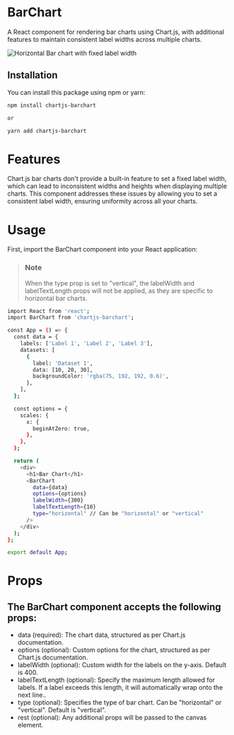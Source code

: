 # BarChart

A React component for rendering bar charts using Chart.js, with additional features to maintain consistent label widths across multiple charts.

![Horizontal Bar chart with fixed label width](https://drive.google.com/uc?id=15MZSsWU332t4qB15onq8JddHycEaGMec)

## Installation

You can install this package using npm or yarn:

```bash
npm install chartjs-barchart

or

yarn add chartjs-barchart
```

# Features

Chart.js bar charts don't provide a built-in feature to set a fixed label width, which can lead to inconsistent widths and heights when displaying multiple charts. This component addresses these issues by allowing you to set a consistent label width, ensuring uniformity across all your charts.

# Usage

First, import the BarChart component into your React application:

> ### Note
>
> When the type prop is set to "vertical", the labelWidth and labelTextLength props will not be applied, as they are specific to horizontal bar charts.

```bash
import React from 'react';
import BarChart from 'chartjs-barchart';

const App = () => {
  const data = {
    labels: ['Label 1', 'Label 2', 'Label 3'],
    datasets: [
      {
        label: 'Dataset 1',
        data: [10, 20, 30],
        backgroundColor: 'rgba(75, 192, 192, 0.6)',
      },
    ],
  };

  const options = {
    scales: {
      x: {
        beginAtZero: true,
      },
    },
  };

  return (
    <div>
      <h1>Bar Chart</h1>
      <BarChart
        data={data}
        options={options}
        labelWidth={300}
        labelTextLength={10}
        type="horizontal" // Can be "horizontal" or "vertical"
      />
    </div>
  );
};

export default App;

```

# Props

## The BarChart component accepts the following props:

- data (required): The chart data, structured as per Chart.js documentation.
- options (optional): Custom options for the chart, structured as per Chart.js documentation.
- labelWidth (optional): Custom width for the labels on the y-axis. Default is 400.
- labelTextLength (optional): Specify the maximum length allowed for labels. If a label exceeds this length, it will automatically wrap onto the next line..
- type (optional): Specifies the type of bar chart. Can be "horizontal" or "vertical". Default is "vertical".
- rest (optional): Any additional props will be passed to the canvas element.
